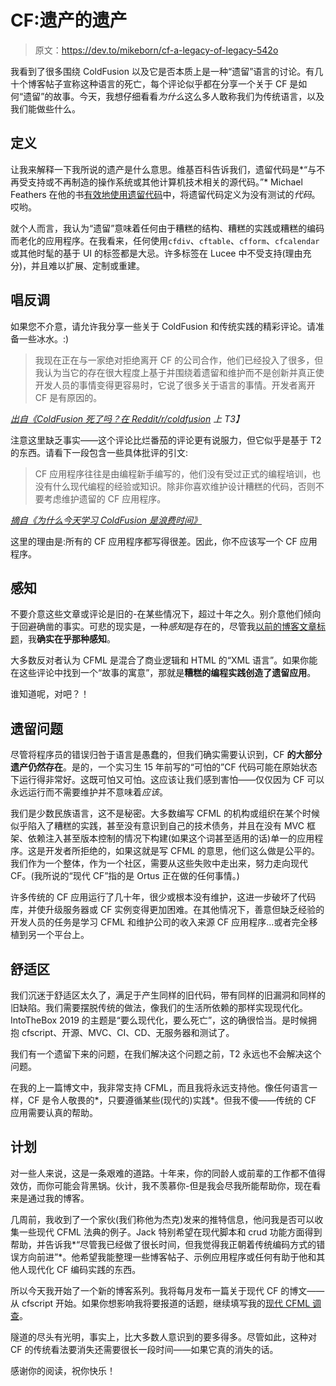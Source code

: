 # CF:遗产的遗产

> 原文：<https://dev.to/mikeborn/cf-a-legacy-of-legacy-542o>

我看到了很多围绕 ColdFusion 以及它是否本质上是一种“遗留”语言的讨论。有几十个博客帖子宣称这种语言的死亡，每个评论似乎都在分享一个关于 CF 是如何“遗留”的故事。今天，我想仔细看看*为什么*这么多人敢称我们为传统语言，以及我们能做些什么。

## 定义

让我来解释一下我所说的遗产是什么意思。维基百科告诉我们，遗留代码是*“与不再受支持或不再制造的操作系统或其他计算机技术相关的源代码。”* Michael Feathers 在他的书[有效地使用遗留代码](https://www.amazon.com/Working-Effectively-Legacy-Michael-Feathers/dp/0131177052/ref=sr_1_2)中，将遗留代码定义为没有测试的*代码*。哎哟。

就个人而言，我认为“遗留”意味着任何由于糟糕的结构、糟糕的实践或糟糕的编码而老化的应用程序。在我看来，任何使用`cfdiv`、`cftable`、`cfform`、`cfcalendar`或其他时髦的基于 UI 的标签都是大忌。许多标签在 Lucee 中不受支持(理由充分)，并且难以扩展、定制或重建。

## 唱反调

如果您不介意，请允许我分享一些关于 ColdFusion 和传统实践的精彩评论。请准备一些冰水。:)

> 我现在正在与一家绝对拒绝离开 CF 的公司合作，他们已经投入了很多，但我认为当它的存在很大程度上基于并围绕着遗留和维护而不是创新并真正使开发人员的事情变得更容易时，它说了很多关于语言的事情。开发者离开 CF 是有原因的。

*[出自《ColdFusion 死了吗？在 Reddit/r/coldfusion](https://www.reddit.com/r/coldfusion/comments/3aec4z/is_coldfusion_dead_serious_question_with_some/) 上 T3】*

注意这里缺乏事实——这个评论比烂番茄的评论更有说服力，但它似乎是基于 T2 的东西。请看下一段包含一些具体批评的引文:

> CF 应用程序往往是由编程新手编写的，他们没有受过正式的编程培训，也没有什么现代编程的经验或知识。除非你喜欢维护设计糟糕的代码，否则不要考虑维护遗留的 CF 应用程序。

*[摘自《为什么今天学习 ColdFusion 是浪费时间》](https://2018.ar.al/1864/)*

这里的理由是:所有的 CF 应用程序都写得很差。因此，你不应该写一个 CF 应用程序。

## 感知

不要介意这些文章或评论是旧的-在某些情况下，超过十年之久。别介意他们倾向于回避确凿的事实。可悲的现实是，一种*感知*是存在的，尽管我[以前的博客文章标题](https://michaelborn.me/entry/yes-coldfusion-is-unpopular-no-i-dont-care)，我**确实在乎那种感知**。

大多数反对者认为 CFML 是混合了商业逻辑和 HTML 的“XML 语言”。如果你能在这些评论中找到一个“故事的寓意”，那就是**糟糕的编程实践创造了遗留应用**。

谁知道呢，对吧？！

## 遗留问题

尽管将程序员的错误归咎于语言是愚蠢的，但我们确实需要认识到，CF **的大部分遗产仍然存在**。是的，一个实习生 15 年前写的“可怕的”CF 代码可能在原始状态下运行得非常好。这既可怕又可怕。这应该让我们感到害怕——仅仅因为 CF 可以永远运行而不需要维护并不意味着*应该*。

我们是少数民族语言，这不是秘密。大多数编写 CFML 的机构或组织在某个时候似乎陷入了糟糕的实践，甚至没有意识到自己的技术债务，并且在没有 MVC 框架、依赖注入甚至版本控制的情况下构建(如果这个词甚至适用的话)单一的应用程序。这是开发者所拒绝的，如果这就是写 CFML 的意思，他们这么做是公平的。我们作为一个整体，作为一个社区，需要从这些失败中走出来，努力走向现代 CF。(我所说的“现代 CF”指的是 Ortus 正在做的任何事情。)

许多传统的 CF 应用运行了几十年，很少或根本没有维护，这进一步破坏了代码库，并使升级服务器或 CF 实例变得更加困难。在其他情况下，善意但缺乏经验的开发人员的任务是学习 CFML 和维护公司的收入来源 CF 应用程序...或者完全移植到另一个平台上。

## 舒适区

我们沉迷于舒适区太久了，满足于产生同样的旧代码，带有同样的旧漏洞和同样的旧缺陷。我们需要摆脱传统的做法，像我们的生活所依赖的那样实现现代化。IntoTheBox 2019 的主题是“要么现代化，要么死亡”，这的确很恰当。是时候拥抱 cfscript、开源、MVC、CI、CD、无服务器和测试了。

我们有一个遗留下来的问题，在我们解决这个问题之前，T2 永远也不会解决这个问题。

在我的上一篇博文中，我非常支持 CFML，而且我将永远支持他。像任何语言一样，CF 是令人敬畏的*，只要遵循某些(现代的)实践*。但我不傻——传统的 CF 应用需要认真的帮助。

## 计划

对一些人来说，这是一条艰难的道路。十年来，你的同龄人或前辈的工作都不值得效仿，而你可能会背黑锅。伙计，我不羡慕你-但是我会尽我所能帮助你，现在看来是通过我的博客。

几周前，我收到了一个家伙(我们称他为杰克)发来的推特信息，他问我是否可以收集一些现代 CFML 法典的例子。Jack 特别希望在现代脚本和 crud 功能方面得到帮助，并告诉我*“尽管我已经做了很长时间，但我觉得我正朝着传统编码方式的错误方向前进”*。他希望我能整理一些博客帖子、示例应用程序或任何有助于他和其他人现代化 CF 编码实践的东西。

所以今天我开始了一个新的博客系列。我将每月发布一篇关于现代 CF 的博文——从 cfscript 开始。如果你想影响我将要报道的话题，继续填写我的[现代 CFML 调查](https://s.surveyplanet.com/0xPrWC-BN)。

隧道的尽头有光明，事实上，比大多数人意识到的要多得多。尽管如此，这种对 CF 的传统看法要消失还需要很长一段时间——如果它真的消失的话。

感谢你的阅读，祝你快乐！